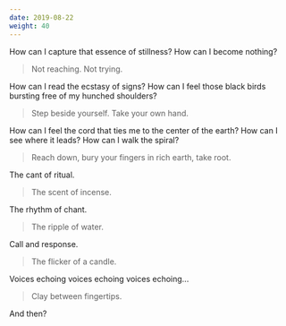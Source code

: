```yaml
---
date: 2019-08-22
weight: 40
---
```


How can I capture that essence of stillness? How can I become nothing?

> Not reaching. Not trying.

How can I read the ecstasy of signs? How can I feel those black birds bursting free of my hunched shoulders?

> Step beside yourself. Take your own hand.

How can I feel the cord that ties me to the center of the earth? How can I see where it leads? How can I walk the spiral?

> Reach down, bury your fingers in rich earth, take root.

The cant of ritual.

> The scent of incense.

The rhythm of chant.

> The ripple of water.

Call and response.

> The flicker of a candle.

Voices echoing voices echoing voices echoing...

> Clay between fingertips.

And then?
